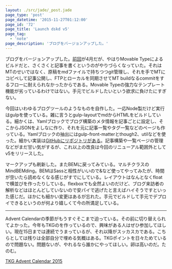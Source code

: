 ```yaml
---
layout: ./src/jade/_post.jade
page_type: 'post'
page_datetime: '2015-11-27T01:12:00'
page_id: '72'
page_title: 'Launch dskd v5'
page_tag:
  - 'note'
page_description: 'ブログをバージョンアップした。'
---
```

ブログをバージョンアップした。[前回](/archives/65.html)が4月だが、やはりMovable Typeによるビルドだと、さくさくと記事を書くというのがやりづらくなっていた。それはMTのせいではなく、原稿をmdファイルで持ちつつgit管理し、それを手でMTにコピペして記事公開し、FTPとローカルを同期させてMT buildなるcommitをするフローに耐えられなかったからである。Movable Typeの強力なテンプレート機能が劣っているわけではない。手元でビルドしたいという欲求に負けたにすぎない。

今回はいわゆるブログツールのようなものを自作した。一応Node製だけど実行はgulpを使っている。雑に言うとgulp-layoutでmdからHTMLをビルドしている。細かくは、Yamlブロックでブログ構築のメタ情報を記事ごとに設定し、そこからJSONをよしなに作り、それを元に記事一覧やタグ一覧などのページも作っている。Yamlブロックの抽出にはgulp-front-matterとthough2、utilなどを使った。細かい実装は[GitHubにリポジトリがある](https://github.com/oti/dskd)。記事構築や一覧ページの管理などがまだ甘い気がするが、これ以上の改良は今回のリニューアル範囲外としてv5をリリースした。

マークアップも刷新した。またBEMに戻ってみている。マルチクラスのMindBEMding。BEMはSassと相性がいいので&など使ってやってみたが、時間が空いたら読めなくなる感じがすでにしている。レイアウトはなんとなくfloatで横並びを作ったりしている。flexboxでも全然よいのだけど、ブログ来訪者の解析などはほとんどしていないので安パイで逃げたと言えばハイそうですといった感じだ。ほかにも細かい変更はあるが忘れた。手元でビルドして手元でデプロイできるというのが何より嬉しくて今の所満足している。

---

Advent Calendarの季節がもうすぐそこまで迫っている。その前に切り替えられてよかった。今年もTKGのを作っているので、興味がある人はぜひ参加してほしい。現在15日までは連続でうまっているが、それ以降がスッカスカである。こちらとしては残りは全部自分で埋める気概はある。TKGポイントを日々ためているので問題ない。問題ないが、やれるなら誰かにやってほしい。卵は高いのだ。たのむ。

[TKG Advent Calendar 2015](http://www.adventar.org/calendars/720)
